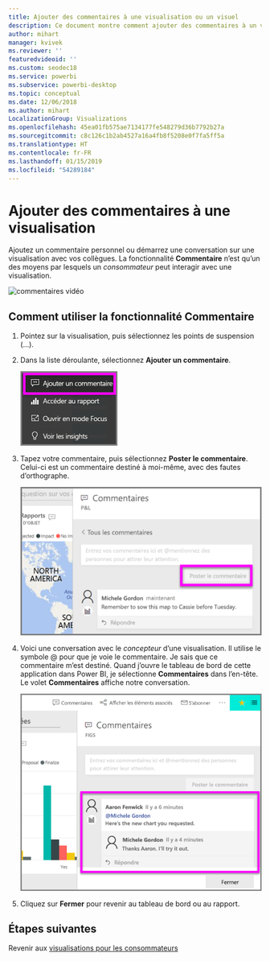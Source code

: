 ```yaml
---
title: Ajouter des commentaires à une visualisation ou un visuel
description: Ce document montre comment ajouter des commentaires à un visuel et comment utiliser des commentaires pour avoir des conversations sur un visuel.
author: mihart
manager: kvivek
ms.reviewer: ''
featuredvideoid: ''
ms.custom: seodec18
ms.service: powerbi
ms.subservice: powerbi-desktop
ms.topic: conceptual
ms.date: 12/06/2018
ms.author: mihart
LocalizationGroup: Visualizations
ms.openlocfilehash: 45ea01fb575ae7134177fe548279d36b7792b27a
ms.sourcegitcommit: c8c126c1b2ab4527a16a4fb8f5208e0f7fa5ff5a
ms.translationtype: HT
ms.contentlocale: fr-FR
ms.lasthandoff: 01/15/2019
ms.locfileid: "54289184"
---
```

# <a name="add-comments-to-a-visualization"></a>Ajouter des commentaires à une visualisation
Ajoutez un commentaire personnel ou démarrez une conversation sur une visualisation avec vos collègues. La fonctionnalité **Commentaire** n’est qu’un des moyens par lesquels un *consommateur* peut interagir avec une visualisation. 

![commentaires vidéo](media/end-user-comment/comment.gif)

## <a name="how-to-use-the-comment-feature"></a>Comment utiliser la fonctionnalité Commentaire

1. Pointez sur la visualisation, puis sélectionnez les points de suspension (...).    
2. Dans la liste déroulante, sélectionnez **Ajouter un commentaire**.

    ![Ajouter un commentaire est le premier choix](media/end-user-comment/power-bi-comment.png)  

3.  Tapez votre commentaire, puis sélectionnez **Poster le commentaire**. Celui-ci est un commentaire destiné à moi-même, avec des fautes d’orthographe.

    ![Ajouter un commentaire pour soi-même](media/end-user-comment/power-bi-comment-self2.png)  

4. Voici une conversation avec le *concepteur* d’une visualisation. Il utilise le symbole @ pour que je voie le commentaire. Je sais que ce commentaire m’est destiné. Quand j’ouvre le tableau de bord de cette application dans Power BI, je sélectionne **Commentaires** dans l’en-tête. Le volet **Commentaires** affiche notre conversation. 

    ![Mention Ajouter un commentaire](media/end-user-comment/power-bi-comment-mention.png)  


5. Cliquez sur **Fermer** pour revenir au tableau de bord ou au rapport.

## <a name="next-steps"></a>Étapes suivantes
Revenir aux [visualisations pour les consommateurs](end-user-visualizations.md)    
<!--[Select a visualization to open a report](end-user-open-report.md)-->